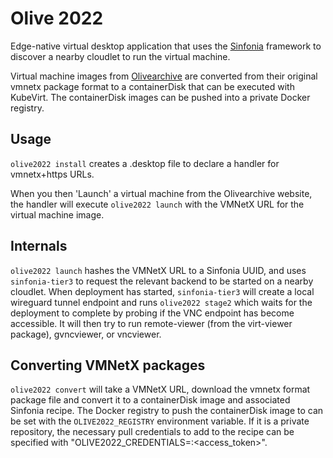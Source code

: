 # Olive 2022

Edge-native virtual desktop application that uses the
[Sinfonia](https://github.com/cmusatyalab/sinfonia) framework to discover a
nearby cloudlet to run the virtual machine.

Virtual machine images from [Olivearchive](https://olivearchive.org) are
converted from their original vmnetx package format to a containerDisk
that can be executed with KubeVirt. The containerDisk images can be pushed into
a private Docker registry.


## Usage

`olive2022 install` creates a .desktop file to declare a handler for vmnetx+https URLs.

When you then 'Launch' a virtual machine from the Olivearchive website, the
handler will execute `olive2022 launch` with the VMNetX URL for the virtual machine image.


## Internals

`olive2022 launch` hashes the VMNetX URL to a Sinfonia UUID, and uses
`sinfonia-tier3` to request the relevant backend to be started on a nearby
cloudlet. When deployment has started, `sinfonia-tier3` will create a local
wireguard tunnel endpoint and runs `olive2022 stage2` which waits for the
deployment to complete by probing if the VNC endpoint has become accessible.
It will then try to run remote-viewer (from the virt-viewer package),
gvncviewer, or vncviewer.


## Converting VMNetX packages

`olive2022 convert` will take a VMNetX URL, download the vmnetx format package
file and convert it to a containerDisk image and associated Sinfonia recipe.
The Docker registry to push the containerDisk image to can be set with the
`OLIVE2022_REGISTRY` environment variable. If it is a private repository, the
necessary pull credentials to add to the recipe can be specified with
"OLIVE2022_CREDENTIALS=<username>:<access_token>".
